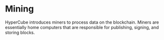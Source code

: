 # Mining

HyperCube introduces miners to process data on the blockchain. Miners are essentially home computers that are responsible for publishing, signing, and storing blocks. 
